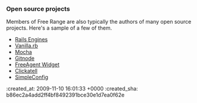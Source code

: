 ### Open source projects
Members of Free Range are also typically the authors of many open source projects. Here's a sample of a few of them.

* [Rails Engines](http://rails-engines.org)
* [Vanilla.rb](http://interblah.net/vanilla-rb)
* [Mocha](http://mocha.rubyforge.org)
* [Gitnode](http://github.com/lazyatom/gitnode)
* [FreeAgent Widget](http://interblah.net/freeagent-widget)
* [Clickatell](http://clickatell.rubyforge.org)
* [SimpleConfig](http://github.com/lukeredpath/simpleconfig)

:created_at: 2009-11-10 16:01:33 +0000
:created_sha: b86ec2a4add2ff4bf8492391bce30e1d7ea0f62e
